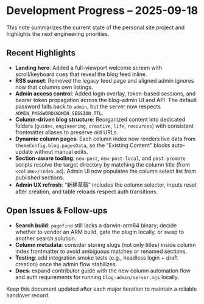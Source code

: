# Development Progress – 2025-09-18

This note summarizes the current state of the personal site project and highlights the next engineering priorities.

## Recent Highlights
- **Landing hero**: Added a full-viewport welcome screen with scroll/keyboard cues that reveal the blog feed inline.
- **RSS sunset**: Removed the legacy feed page and aligned admin ignores now that columns own listings.
- **Admin access control**: Added login overlay, token-based sessions, and bearer token propagation across the blog-admin UI and API. The default password falls back to `admin`, but the server now respects `ADMIN_PASSWORD`/`ADMIN_SESSION_TTL`.
- **Column-driven blog structure**: Reorganized content into dedicated folders (`guides`, `engineering`, `creative`, `life`, `resources`) with consistent frontmatter aliases to preserve old URLs.
- **Dynamic column pages**: Each column index now renders live data from `themeConfig.blog.pagesData`, so the “Existing Content” blocks auto-update without manual edits.
- **Section-aware tooling**: `new-post`, `new-post-local`, and `post-promote` scripts resolve the target directory by matching the column title (from `<column>/index.md`). Admin UI now populates the column select list from published sections.
- **Admin UX refresh**: “新建草稿” includes the column selector, inputs reset after creation, and table reloads respect auth transitions.

## Open Issues & Follow-ups
- **Search build**: `pagefind` still lacks a darwin-arm64 binary; decide whether to vendor an ARM build, gate the plugin locally, or swap to another search solution.
- **Column metadata**: consider storing slugs (not only titles) inside column index frontmatter to avoid ambiguous matches or renamed sections.
- **Testing**: add integration smoke tests (e.g., headless login + draft creation) once the admin flow stabilizes.
- **Docs**: expand contributor guide with the new column automation flow and auth requirements for running `blog-admin/server.mjs` locally.

Keep this document updated after each major iteration to maintain a reliable handover record.


